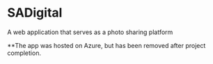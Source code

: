# SADigital
A web application that serves as a photo sharing platform


**The app was hosted on Azure, but has been removed after project completion.

